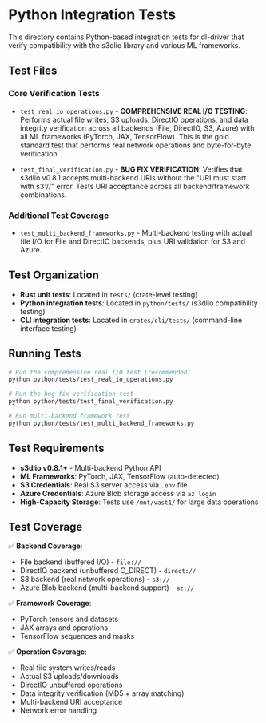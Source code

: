 # Python Integration Tests

This directory contains Python-based integration tests for dl-driver that verify compatibility with the s3dlio library and various ML frameworks.

## Test Files

### Core Verification Tests
- `test_real_io_operations.py` - **COMPREHENSIVE REAL I/O TESTING**: Performs actual file writes, S3 uploads, DirectIO operations, and data integrity verification across all backends (File, DirectIO, S3, Azure) with all ML frameworks (PyTorch, JAX, TensorFlow). This is the gold standard test that performs real network operations and byte-for-byte verification.

- `test_final_verification.py` - **BUG FIX VERIFICATION**: Verifies that s3dlio v0.8.1 accepts multi-backend URIs without the "URI must start with s3://" error. Tests URI acceptance across all backend/framework combinations.

### Additional Test Coverage
- `test_multi_backend_frameworks.py` - Multi-backend testing with actual file I/O for File and DirectIO backends, plus URI validation for S3 and Azure.

## Test Organization

- **Rust unit tests**: Located in `tests/` (crate-level testing)
- **Python integration tests**: Located in `python/tests/` (s3dlio compatibility testing)
- **CLI integration tests**: Located in `crates/cli/tests/` (command-line interface testing)

## Running Tests

```bash
# Run the comprehensive real I/O test (recommended)
python python/tests/test_real_io_operations.py

# Run the bug fix verification test
python python/tests/test_final_verification.py

# Run multi-backend framework test
python python/tests/test_multi_backend_frameworks.py
```

## Test Requirements

- **s3dlio v0.8.1+** - Multi-backend Python API
- **ML Frameworks**: PyTorch, JAX, TensorFlow (auto-detected)
- **S3 Credentials**: Real S3 server access via `.env` file
- **Azure Credentials**: Azure Blob storage access via `az login`
- **High-Capacity Storage**: Tests use `/mnt/vast1/` for large data operations

## Test Coverage

✅ **Backend Coverage**:
- File backend (buffered I/O) - `file://`
- DirectIO backend (unbuffered O_DIRECT) - `direct://`  
- S3 backend (real network operations) - `s3://`
- Azure Blob backend (multi-backend support) - `az://`

✅ **Framework Coverage**:
- PyTorch tensors and datasets
- JAX arrays and operations
- TensorFlow sequences and masks

✅ **Operation Coverage**:
- Real file system writes/reads
- Actual S3 uploads/downloads
- DirectIO unbuffered operations
- Data integrity verification (MD5 + array matching)
- Multi-backend URI acceptance
- Network error handling